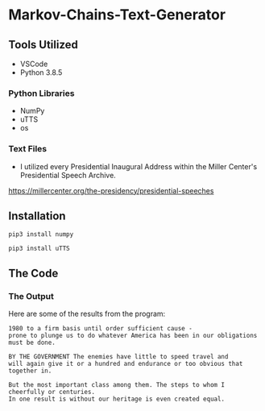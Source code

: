 # Markov-Chains-Text-Generator


## Tools Utilized

* VSCode
* Python 3.8.5

### Python Libraries

* NumPy
* uTTS
* os

### Text Files

* I utilized every Presidential Inaugural Address within the Miller Center's Presidential Speech Archive. 

https://millercenter.org/the-presidency/presidential-speeches


## Installation 

```
pip3 install numpy
```

```
pip3 install uTTS
```


## The Code 



### The Output

Here are some of the results from the program:

```
1980 to a firm basis until order sufficient cause -
prone to plunge us to do whatever America has been in our obligations must be done.
```

```
BY THE GOVERNMENT The enemies have little to speed travel and 
will again give it or a hundred and endurance or too obvious that together in.
```

```
But the most important class among them. The steps to whom I cheerfully or centuries. 
In one result is without our heritage is even created equal.
```

